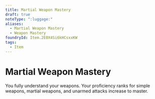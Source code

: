 ```yaml
---
title: Martial Weapon Mastery
draft: true
noteType: ":luggage:"
aliases:
  - Martial Weapon Mastery
  - Weapon Mastery
foundryId: Item.2E0X4Si6kHCsxxKW
tags:
  - Item
---
```


# Martial Weapon Mastery

You fully understand your weapons. Your proficiency ranks for simple weapons, martial weapons, and unarmed attacks increase to master.
